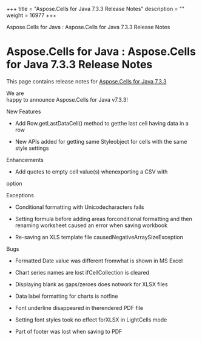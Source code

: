 +++
title = "Aspose.Cells for Java 7.3.3 Release Notes" 
description = "" 
weight = 16977 
+++

Aspose.Cells for Java : Aspose.Cells for Java 7.3.3 Release Notes  

# Aspose.Cells for Java : Aspose.Cells for Java 7.3.3 Release Notes


This page contains release notes for [Aspose.Cells for Java 7.3.3](http://www.aspose.com/downloads/cells/java/new-releases/aspose.cells-for-java-7.3.3/)

We are  
happy to announce Aspose.Cells for Java v7.3.3!

New Features

*   Add Row.getLastDataCell() method to getthe last cell having data in a row

*   New APIs added for getting same Styleobject for cells with the same style settings

Enhancements

*   Add quotes to empty cell value(s) whenexporting a CSV with

option

Exceptions

*   Conditional formatting with Unicodecharacters fails

*   Setting formula before adding areas forconditional formatting and then renaming worksheet caused an error when saving workbook

*   Re-saving an XLS template file causedNegativeArraySizeException

Bugs

*   Formatted Date value was different fromwhat is shown in MS Excel

*   Chart series names are lost ifCellCollection is cleared

*   Displaying blank as gaps/zeroes does notwork for XLSX files

*   Data label formatting for charts is notfine

*   Font underline disappeared in therendered PDF file

*   Setting font styles took no effect forXLSX in LightCells mode

*   Part of footer was lost when saving to PDF

